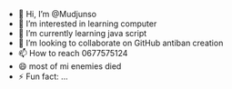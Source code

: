 - 👋 Hi, I’m @Mudjunso
- 👀 I’m interested in learning computer 
- 🌱 I’m currently learning java script
- 💞️ I’m looking to collaborate on GitHub antiban creation
- 📫 How to reach 0677575124
- 😄 most of mi enemies died 
- ⚡ Fun fact: ...

<!---
Mudjunso/Mudjunso is a ✨ special ✨ repository because its `README.md` (this file) appears on your GitHub profile.
You can click the Preview link to take a look at your changes.
--->
